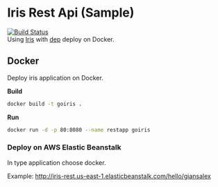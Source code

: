 # Iris Rest Api (Sample)
[![Build Status](https://travis-ci.org/giansalex/iris-rest.svg?branch=master)](https://travis-ci.org/giansalex/iris-rest)     
Using [Iris](https://github.com/kataras/iris) with [dep](https://golang.github.io/dep/) deploy on Docker.

## Docker

Deploy iris application on Docker.

**Build**

```bash
docker build -t goiris .
```

**Run**
```bash
docker run -d -p 80:8080 --name restapp goiris
```

### Deploy on AWS Elastic Beanstalk

In type application choose docker.

Example:
http://iris-rest.us-east-1.elasticbeanstalk.com/hello/giansalex